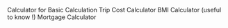 Calculator for Basic Calculation
Trip Cost Calculator
BMI Calculator (useful to know !)
Mortgage Calculator
